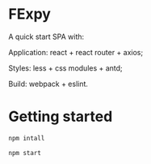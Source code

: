 # FExpy

A quick start SPA with:

Application: react + react router + axios;

Styles: less + css modules + antd;

Build: webpack + eslint.

# Getting started

```sh
npm intall

npm start
```